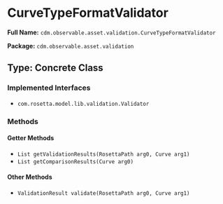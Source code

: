 # CurveTypeFormatValidator

**Full Name:** `cdm.observable.asset.validation.CurveTypeFormatValidator`

**Package:** `cdm.observable.asset.validation`

## Type: Concrete Class

### Implemented Interfaces

- `com.rosetta.model.lib.validation.Validator`

### Methods

#### Getter Methods

- `List getValidationResults(RosettaPath arg0, Curve arg1)`
- `List getComparisonResults(Curve arg0)`

#### Other Methods

- `ValidationResult validate(RosettaPath arg0, Curve arg1)`

